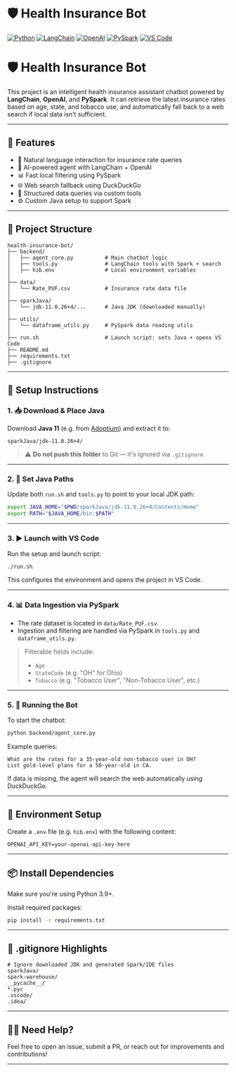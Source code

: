 
# 🛡️ Health Insurance Bot

[![Python](https://img.shields.io/badge/Python-3.9%2B-blue?logo=python&logoColor=white)](https://www.python.org/)
[![LangChain](https://img.shields.io/badge/LangChain-%F0%9F%A7%A1-lightgreen)](https://www.langchain.com/)
[![OpenAI](https://img.shields.io/badge/OpenAI-API-4B0082?logo=openai&logoColor=white)](https://platform.openai.com/)
[![PySpark](https://img.shields.io/badge/Spark-PySpark-orange?logo=apache-spark)](https://spark.apache.org/)
[![VS Code](https://img.shields.io/badge/Built%20with-VS%20Code-blue?logo=visual-studio-code)](https://code.visualstudio.com/)


# 🛡️ Health Insurance Bot

This project is an intelligent health insurance assistant chatbot powered by **LangChain**, **OpenAI**, and **PySpark**. It can retrieve the latest insurance rates based on age, state, and tobacco use, and automatically fall back to a web search if local data isn’t sufficient.

---

## 📌 Features

- 💬 Natural language interaction for insurance rate queries
- 🧠 AI-powered agent with LangChain + OpenAI
- 📊 Fast local filtering using PySpark
- 🌐 Web search fallback using DuckDuckGo
- 🧾 Structured data queries via custom tools
- ⚙️ Custom Java setup to support Spark

---

## 🧱 Project Structure

```
health-insurance-bot/
├── backend/
│   ├── agent_core.py          # Main chatbot logic
│   ├── tools.py               # LangChain tools with Spark + search
│   ├── hib.env                # Local environment variables
│
├── data/
│   └── Rate_PUF.csv           # Insurance rate data file
│
├── sparkJava/
│   └── jdk-11.0.26+4/...      # Java JDK (downloaded manually)
│
├── utils/
│   └── dataframe_utils.py     # PySpark data reading utils
│
├── run.sh                     # Launch script: sets Java + opens VS Code
├── README.md
├── requirements.txt
├── .gitignore
```

---

## 🚀 Setup Instructions

### 1. 📥 Download & Place Java

Download **Java 11** (e.g. from [Adoptium](https://adoptium.net)) and extract it to:

```
sparkJava/jdk-11.0.26+4/
```

> ⚠️ **Do not push this folder** to Git — it's ignored via `.gitignore`.

---

### 2. 🔧 Set Java Paths

Update both `run.sh` and `tools.py` to point to your local JDK path:

```bash
export JAVA_HOME="$PWD/sparkJava/jdk-11.0.26+4/Contents/Home"
export PATH="$JAVA_HOME/bin:$PATH"
```

---

### 3. ▶️ Launch with VS Code

Run the setup and launch script:

```bash
./run.sh
```

This configures the environment and opens the project in VS Code.

---

### 4. 📊 Data Ingestion via PySpark

- The rate dataset is located in `data/Rate_PUF.csv`.
- Ingestion and filtering are handled via PySpark in `tools.py` and `dataframe_utils.py`.

> Filterable fields include:
> - `Age`
> - `StateCode` (e.g. "OH" for Ohio)
> - `Tobacco` (e.g. "Tobacco User", "Non-Tobacco User", etc.)

---

### 5. 🤖 Running the Bot

To start the chatbot:

```bash
python backend/agent_core.py
```

Example queries:

```
What are the rates for a 35-year-old non-tobacco user in OH?
List gold-level plans for a 50-year-old in CA.
```

If data is missing, the agent will search the web automatically using DuckDuckGo.

---

## 🔐 Environment Setup

Create a `.env` file (e.g. `hib.env`) with the following content:

```
OPENAI_API_KEY=your-openai-api-key-here
```

---

## 📦 Install Dependencies

Make sure you're using Python 3.9+.

Install required packages:

```bash
pip install -r requirements.txt
```

---

## 🛑 .gitignore Highlights

```gitignore
# Ignore downloaded JDK and generated Spark/IDE files
sparkJava/
spark-warehouse/
__pycache__/
*.pyc
.vscode/
.idea/
```

---

## 🙋‍♀️ Need Help?

Feel free to open an issue, submit a PR, or reach out for improvements and contributions!

---

